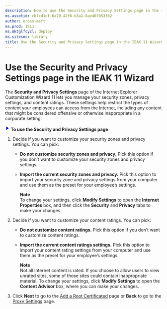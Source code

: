 ```yaml
---
description: How to use the Security and Privacy Settings page in the IEAK 11 Customization Wizard to manage your security zones, privacy settings, and content ratings.
ms.assetid: cb7cd1df-6a79-42f6-b3a1-8ae467053f82
author: eross-msft
ms.prod: IE11
ms.mktglfcycl: deploy
ms.sitesec: library
title: Use the Security and Privacy Settings page in the IEAK 11 Wizard (Internet Explorer Administration Kit 11 for IT Pros)
---
```


# Use the Security and Privacy Settings page in the IEAK 11 Wizard
The **Security and Privacy Settings** page of the Internet Explorer Customization Wizard 11 lets you manage your security zones, privacy settings, and content ratings. These settings help restrict the types of content your employees can access from the Internet, including any content that might be considered offensive or otherwise inappropriate in a corporate setting.

![](images/wedge.gif) **To use the Security and Privacy Settings page**

1.  Decide if you want to customize your security zones and privacy settings. You can pick:

    -   **Do not customize security zones and privacy.** Pick this option if you don’t want to customize your security zones and privacy settings.

    -   **Import the current security zones and privacy.** Pick this option to import your security zone and privacy settings from your computer and use them as the preset for your employee’s settings.<p>**Note**<br>To change your settings, click **Modify Settings** to open the **Internet Properties** box, and then click the **Security** and **Privacy** tabs to make your changes.

2.  Decide if you want to customize your content ratings. You can pick:

    -   **Do not customize content ratings.** Pick this option if you don’t want to customize content ratings.

    -   **Import the current content ratings settings.** Pick this option to import your content rating settings from your computer and use them as the preset for your employee’s settings.<p>**Note**<br>Not all Internet content is rated. If you choose to allow users to view unrated sites, some of those sites could contain inappropriate material. To change your settings, click **Modify Settings** to open the **Content Advisor** box, where you can make your changes.

3.  Click **Next** to go to the [Add a Root Certificated](add-root-certificate-ieak11-wizard.md) page or **Back** to go to the [Proxy Settings](proxy-settings-ieak11-wizard.md) page.

 

 





